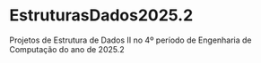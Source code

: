 # EstruturasDados2025.2
Projetos de Estrutura de Dados II no 4º período de Engenharia de Computação do ano de 2025.2
